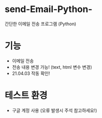 # send-Email-Python-
간단한 이메일 전송 프로그램 (Python)

# 기능
- 이메일 전송
- 전송 내용 변경 가능! (text, html 변수 변경)
- 21.04.03 작동 확인!

# 테스트 환경
- 구글 계정 사용 (오류 발생시 주석 참고하세요!)

